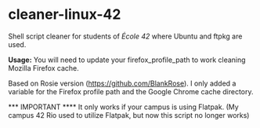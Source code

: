 # cleaner-linux-42
Shell script cleaner for students of _École 42_ where Ubuntu and ftpkg are used.

**Usage:**
You will need to update your firefox_profile_path to work cleaning Mozilla Firefox cache.

Based on Rosie version (https://github.com/BlankRose). I only added a variable for the Firefox profile path and the Google Chrome cache directory.

*** IMPORTANT ****
It only works if your campus is using Flatpak.
(My campus 42 Rio used to utilize Flatpak, but now this script no longer works)

